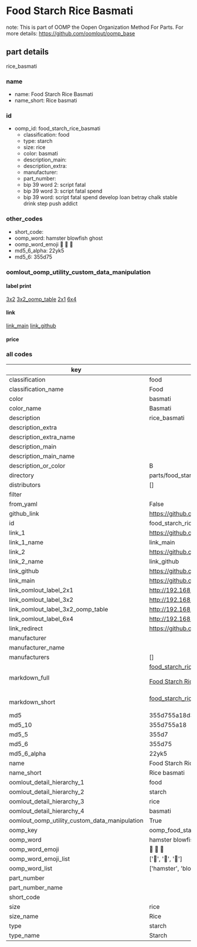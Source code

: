 # Food Starch Rice Basmati  

note: This is part of OOMP the Oopen Organization Method For Parts. For more details: https://github.com/oomlout/oomp_base

##  part details
  



rice_basmati



### name
* name: Food Starch Rice Basmati
* name_short: Rice basmati
### id
* oomp_id: food_starch_rice_basmati
  * classification: food
  * type: starch
  * size: rice
  * color: basmati
  * description_main: 
  * description_extra: 
  * manufacturer: 
  * part_number: 
  * bip 39 word 2: script fatal
  * bip 39 word 3: script fatal spend
  * bip 39 word: script fatal spend develop loan betray chalk stable drink step push addict

### other_codes
* short_code: 
* oomp_word: hamster blowfish ghost
* oomp_word_emoji :hamster: :blowfish: :ghost:
* md5_6_alpha: 22yk5
* md5_6: 355d75






### oomlout_oomp_utility_custom_data_manipulation
#### label print
[3x2](http://192.168.1.245:1112/?label=oomp%2022yk5)
[3x2_oomp_table](http://192.168.1.108:1112/?label=oomp%2022yk5)
[2x1](http://192.168.1.242:1112/?label=oomp%2022yk5)
[6x4](http://192.168.1.55:1112/?label=oomp%2022yk5)    

#### link

[link_main](https://github.com/oomlout/oomlout_oomp_version_1_messy/tree/main/parts/food_starch_rice_basmati) [link_github](https://github.com/oomlout/oomlout_oomp_version_1_messy/tree/main/parts/food_starch_rice_basmati)                             

#### price







### all codes 
| key | value |  
| --- | --- |  
| classification | food |  
| classification_name | Food |  
| color | basmati |  
| color_name | Basmati |  
| description | rice_basmati |  
| description_extra |  |  
| description_extra_name |  |  
| description_main |  |  
| description_main_name |  |  
| description_or_color | B  |  
| directory | parts/food_starch_rice_basmati |  
| distributors | [] |  
| filter |  |  
| from_yaml | False |  
| github_link | https://github.com/oomlout/oomlout_oomp_part_src/tree/main/parts/food_starch_rice_basmati |  
| id | food_starch_rice_basmati |  
| link_1 | https://github.com/oomlout/oomlout_oomp_version_1_messy/tree/main/parts/food_starch_rice_basmati |  
| link_1_name | link_main |  
| link_2 | https://github.com/oomlout/oomlout_oomp_version_1_messy/tree/main/parts/food_starch_rice_basmati |  
| link_2_name | link_github |  
| link_github | https://github.com/oomlout/oomlout_oomp_version_1_messy/tree/main/parts/food_starch_rice_basmati |  
| link_main | https://github.com/oomlout/oomlout_oomp_version_1_messy/tree/main/parts/food_starch_rice_basmati |  
| link_oomlout_label_2x1 | http://192.168.1.242:1112/?label=oomp%2022yk5 |  
| link_oomlout_label_3x2 | http://192.168.1.245:1112/?label=oomp%2022yk5 |  
| link_oomlout_label_3x2_oomp_table | http://192.168.1.108:1112/?label=oomp%2022yk5 |  
| link_oomlout_label_6x4 | http://192.168.1.55:1112/?label=oomp%2022yk5 |  
| link_redirect | https://github.com/oomlout/oomlout_oomp_version_1_messy/tree/main/parts/food_starch_rice_basmati |  
| manufacturer |  |  
| manufacturer_name |  |  
| manufacturers | [] |  
| markdown_full | [food_starch_rice_basmati](none)<br>[](none)<br>[Food Starch Rice Basmati](none)<br><br> |  
| markdown_short | [food_starch_rice_basmati](none)<br><br> |  
| md5 | 355d755a18d3c4bc55c183c9a294e60d |  
| md5_10 | 355d755a18 |  
| md5_5 | 355d7 |  
| md5_6 | 355d75 |  
| md5_6_alpha | 22yk5 |  
| name | Food Starch Rice Basmati |  
| name_short | Rice basmati |  
| oomlout_detail_hierarchy_1 | food |  
| oomlout_detail_hierarchy_2 | starch |  
| oomlout_detail_hierarchy_3 | rice |  
| oomlout_detail_hierarchy_4 | basmati |  
| oomlout_oomp_utility_custom_data_manipulation | True |  
| oomp_key | oomp_food_starch_rice_basmati |  
| oomp_word | hamster blowfish ghost |  
| oomp_word_emoji | :hamster: :blowfish: :ghost: |  
| oomp_word_emoji_list | [':hamster:', ':blowfish:', ':ghost:'] |  
| oomp_word_list | ['hamster', 'blowfish', 'ghost'] |  
| part_number |  |  
| part_number_name |  |  
| short_code |  |  
| size | rice |  
| size_name | Rice |  
| type | starch |  
| type_name | Starch |  
